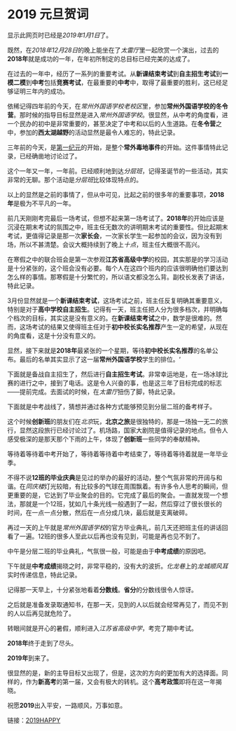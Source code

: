 # 2019 元旦贺词

显示此网页时已经是*2019年1月1日*了。

既然，在*2018年12月28日*的晚上能坐在了*太雷厅*里一起欣赏一个演出，过去的**2018年**就是成功的一年，在年初所制定的总目标已经完美的达成了。

在过去的一年中，经历了一系列的重要考试。从**新课结束考试**到**自主招生考试**到**一模二模**到**中考**包括**竞赛考试**，在最重要的**中考**中，取得了最重要的胜利，这已经足够证明三年内的成功。

依稀记得四年前的今天，在*常州外国语学校老校区*里，参加**常州外国语学校的冬令营**。那时候的指导目标显然是进入*常州外国语学校*。很显然，从中考的角度看，进一个民办的初中是非常重要的，甚至决定了中考和以后的人生道路。在**冬令营**之中，参加的**西太湖越野**的活动显然是最令人难忘的，特此记录。

三年前的今天，是<u>第一纪元</u>的开始，是整个**常外毒地事件**的开始。这件事情特此记录，已经确凿地讨论过了。

这个一年又一年，一年前。已经顺利地到达*分层班*，记得圣诞节的一些活动，其实非常的无聊。那个活动是*分层班*比较体现特点的。

以上的显然是之前的事情了，但从中可见，比起之前的很多年的重要事项，**2018年**是极为不平凡的一年。

前几天刚刚考完最后一场考试，但想不起来第一场考试了。**2018年**的开始应该是沉浸在期末考试的氛围之中，班主任无数次的讲明期末考试的重要性。但比起期末考试，更值得记录是那一次**家长会**，一次家长学生一起参加的会议，因为没有到场，所以不甚清楚。会议大概持续到了晚上*十点*，班主任大概很不高兴。

在寒假之中的联合班会是第一次参观**江苏省高级中学**的校园，其实那是的学习活动是十分紧张的，这个班会没有必要。每个人在这四个班内的应该很明确他们要达到怎么样的事情。那寒假是十分繁忙的，所以语文都没怎么背。副校长发表了讲话，特此记录。

3月份显然就是一个**新课结束考试**，这场考试之前，班主任反复明确其重要意义，特别是对于**高中学校自主招生**。记得有一天，班主任把人分为很多档次，并明确每个档次的目标，其实这是没有意义的。在**新课结束考试**之中，数学是很难的。然而，这场考试的结果又使得班主任对于**初中校长实名推荐**产生一定的希望，从现在的角度看，这是十分没有意义的。

显然，接下来就是**2018年**最紧张的一个星期，等待**初中校长实名推荐**的名单公布。最后的名单其实显示了这一届**常州外国语学校**学生的排位。‘

下面就是备战自主招生了，然后进行**自主招生考试**。非常幸运地是，在一场冰球比赛的进行之中，接到了电话。这是令人兴奋的事，也是这三年了目标完成的标志——提前完成。去面试的时候，在*太雷厅*扭伤了脚，特此记录。

下面就是中考战线了，猜想并通过各种方式能够预见到分层二班的备考样子。

这个时候**创新班**的朋友们在*北京*玩，**北京之旅**是很独特的，那是一场独一无二的旅行，显然这段旅行已经讨论过了。机场路，国家大剧院是值得记录的地点。但令人感受极深的是那天那个下雨的上午，体现了**创新班**一些同学的奉献精神。

等待着等待着中考开始了，等待着等待着中考结束了，等待着等待着就是一年毕业季。

不得不说**12班的毕业庆典**是见过的举办的最好的活动，整个气氛非常的开阔与和谐。在*同庆楼*灯光较暗，有比较多的气球在周围飘着。有许多令人思考的瞬间，但更重要的是，它达到了毕业聚会的目的。它完成了最后的聚会。一直就发现一个想法，那就是一个12班，犹如几十条光线一般遇到了一起，然后穿过了很长很长的时间，在一点一点分散，然后在一点分成几块，最后就是支离破碎。

再过一天的上午就是*常州外国语学校*的官方毕业典礼，前几天还把班主任的讲话回看了一遍。12班的很多人至此以后再也没有见到，可能是再也见不到了。

中午是分层二班的毕业典礼，气氛很一般，可能是由于**中考成绩**的原因吧。

下午就是**中考成绩**揭晓之时，非常平稳的，没有大的波折。*化龙巷*上的*龙城顺风耳*实时传递信息，特此记录。

记得那一天早上，十分紧张地看着**分数线**。**省分**的分数线很令人惊讶。

之后就是准备发录取通知书，在那一天，见到的人以后就会经常再见了，而见不到的人以后再见就危险了。

转眼间就是开心的暑假，顺利进入*江苏省高级中学*，考完了期中考试。

**2018年**终于走到了尽头。

**2019年**到来了。

很显然的是，新的主导目标又出现了，但是，这次的方向的更加有大的选择面。同样的，作为**新高考**的第一届，又会有极大的转机。这个**高考政策**即将在这一年揭晓。

祝愿**2019**出入平安，一路顺风，万事如意。





链接：[2019HAPPY](https://yuxuanwang-china.github.io/project88/fourth)